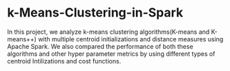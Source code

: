 # k-Means-Clustering-in-Spark

In this project, we analyze k-means clustering algorithms(K-means and K-means++) with multiple centroid initializations and distance measures using Apache Spark. We also compared the performance of both these algorithms and other hyper parameter metrics by using different types of centroid Intilizations and cost functions.

